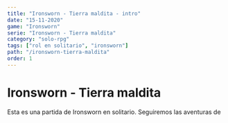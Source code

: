 ```yaml
---
title: "Ironsworn - Tierra maldita - intro"
date: "15-11-2020"
game: "Ironsworn"
serie: "Ironsworn - Tierra maldita"
category: "solo-rpg"
tags: ["rol en solitario", "ironsworn"]
path: "/ironsworn-tierra-maldita"
order: 1
---
```


# Ironsworn - Tierra maldita

Esta es una partida de Ironsworn en solitario. Seguiremos las aventuras de
